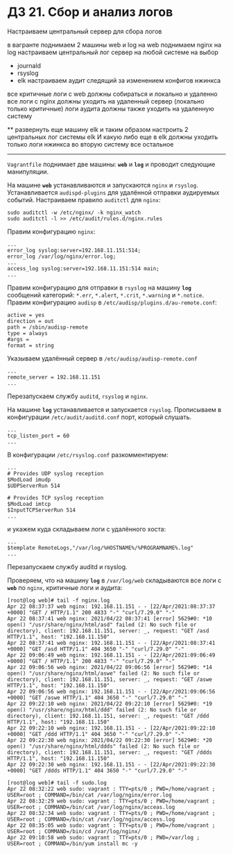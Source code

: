# ДЗ 21. Сбор и анализ логов
Настраиваем центральный сервер для сбора логов

в вагранте поднимаем 2 машины web и log на web поднимаем nginx на log настраиваем центральный лог сервер на любой системе на выбор

* journald
* rsyslog
* elk настраиваем аудит следящий за изменением конфигов нжинкса

все критичные логи с web должны собираться и локально и удаленно все логи с nginx должны уходить на удаленный сервер (локально только критичные) логи аудита должны также уходить на удаленную систему

** развернуть еще машину elk и таким образом настроить 2 центральных лог системы elk И какую либо еще в elk должны уходить только логи нжинкса во вторую систему все остальное

----
`Vagrantfile` поднимает две машины: **`web`** и **`log`** и проводит следующие манипуляции.

На машине **`web`** устанавливаются и запускаются `nginx` и `rsyslog`.
Устанавливается `audispd-plugins` для удалённой отправки аудируемых событий.
Настраиваем правило `auditctl` для `nginx`:
```
sudo auditctl -w /etc/nginx/ -k nginx_watch
sudo auditctl -l >> /etc/audit/rules.d/nginx.rules
```
Правим конфигурацию `nginx`:
```
...
error_log syslog:server=192.168.11.151:514;
error_log /var/log/nginx/error.log;
...
access_log syslog:server=192.168.11.151:514 main;
...
```
Правим конфигурацию для отправки в `rsyslog` на машину **`log`** сообщений категорий: `*.err`, `*.alert`, `*.crit`, `*.warning` и `*.notice`.
Правим конфигурацию `audisp` в `/etc/audisp/plugins.d/au-remote.conf`:
```
active = yes
direction = out
path = /sbin/audisp-remote
type = always
#args =
format = string
```
Указываем удалённый сервер в `/etc/audisp/audisp-remote.conf`
```
...
remote_server = 192.168.11.151
...
```
Перезапускаем службу `auditd`, `rsyslog` и `nginx`.

На машине **`log`** устанавливается и запускается `rsyslog`.
Прописываем в конфигурации `/etc/audit/auditd.conf` порт, который слушать.
```
...
tcp_listen_port = 60
...
```
В конфигурации `/etc/rsyslog.conf` разкомментируем:
```
...
# Provides UDP syslog reception
$ModLoad imudp
$UDPServerRun 514

# Provides TCP syslog reception
$ModLoad imtcp
$InputTCPServerRun 514
...
```
и укажем куда складываем логи с удалённого хоста:
```
...
$template RemoteLogs,"/var/log/%HOSTNAME%/%PROGRAMNAME%.log"
...
```
Перезапускаем службу auditd и rsyslog.

Проверяем, что на машину **`log`** в `/var/log/web` складываются все логи с **`web`** по `nginx`, критичные логи и аудита:
```
[root@log web]# tail -f nginx.log
Apr 22 08:37:37 web nginx: 192.168.11.151 - - [22/Apr/2021:08:37:37 +0000] "GET / HTTP/1.1" 200 4833 "-" "curl/7.29.0" "-"
Apr 22 08:37:41 web nginx: 2021/04/22 08:37:41 [error] 5629#0: *10 open() "/usr/share/nginx/html/asd" failed (2: No such file or directory), client: 192.168.11.151, server: _, request: "GET /asd HTTP/1.1", host: "192.168.11.150"
Apr 22 08:37:41 web nginx: 192.168.11.151 - - [22/Apr/2021:08:37:41 +0000] "GET /asd HTTP/1.1" 404 3650 "-" "curl/7.29.0" "-"
Apr 22 09:06:49 web nginx: 192.168.11.151 - - [22/Apr/2021:09:06:49 +0000] "GET / HTTP/1.1" 200 4833 "-" "curl/7.29.0" "-"
Apr 22 09:06:56 web nginx: 2021/04/22 09:06:56 [error] 5629#0: *14 open() "/usr/share/nginx/html/aswe" failed (2: No such file or directory), client: 192.168.11.151, server: _, request: "GET /aswe HTTP/1.1", host: "192.168.11.150"
Apr 22 09:06:56 web nginx: 192.168.11.151 - - [22/Apr/2021:09:06:56 +0000] "GET /aswe HTTP/1.1" 404 3650 "-" "curl/7.29.0" "-"
Apr 22 09:22:10 web nginx: 2021/04/22 09:22:10 [error] 5629#0: *19 open() "/usr/share/nginx/html/ddd" failed (2: No such file or directory), client: 192.168.11.151, server: _, request: "GET /ddd HTTP/1.1", host: "192.168.11.150"
Apr 22 09:22:10 web nginx: 192.168.11.151 - - [22/Apr/2021:09:22:10 +0000] "GET /ddd HTTP/1.1" 404 3650 "-" "curl/7.29.0" "-"
Apr 22 09:22:30 web nginx: 2021/04/22 09:22:30 [error] 5629#0: *20 open() "/usr/share/nginx/html/ddds" failed (2: No such file or directory), client: 192.168.11.151, server: _, request: "GET /ddds HTTP/1.1", host: "192.168.11.150"
Apr 22 09:22:30 web nginx: 192.168.11.151 - - [22/Apr/2021:09:22:30 +0000] "GET /ddds HTTP/1.1" 404 3650 "-" "curl/7.29.0" "-"
```

```
[root@log web]# tail -f sudo.log
Apr 22 08:32:22 web sudo: vagrant : TTY=pts/0 ; PWD=/home/vagrant ; USER=root ; COMMAND=/bin/cat /var/log/nginx/error.log
Apr 22 08:32:29 web sudo: vagrant : TTY=pts/0 ; PWD=/home/vagrant ; USER=root ; COMMAND=/bin/cat /var/log/nginx/acceas.log
Apr 22 08:32:34 web sudo: vagrant : TTY=pts/0 ; PWD=/home/vagrant ; USER=root ; COMMAND=/bin/cat /var/log/nginx/access.log
Apr 22 08:35:05 web sudo: vagrant : TTY=pts/0 ; PWD=/home/vagrant ; USER=root ; COMMAND=/bin/cd /var/log/nginx/
Apr 22 09:10:58 web sudo: vagrant : TTY=pts/0 ; PWD=/var/log ; USER=root ; COMMAND=/bin/yum install mc -y

```